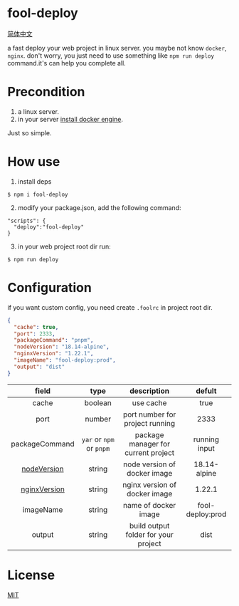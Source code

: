 # fool-deploy

[简体中文](./README.zh.md)

a fast deploy your web project in linux server. you maybe not know `docker`, `nginx`. don't worry, you just need to use something like `npm run deploy` command.it's can help you complete all.

# Precondition

1. a linux server.
2. in your server [install docker engine](https://docs.docker.com/engine/install/centos/).

Just so simple.

# How use

1. install deps

```shell
$ npm i fool-deploy
```

2. modify your package.json, add the following command:

```shell
"scripts": {
  "deploy":"fool-deploy"
}
```

3. in your web project root dir run:

```shell
$ npm run deploy
```

# Configuration

if you want custom config, you need create `.foolrc` in project root dir.

```json
{
  "cache": true,
  "port": 2333,
  "packageCommand": "pnpm",
  "nodeVersion": "18.14-alpine", 
  "nginxVersion": "1.22.1",
  "imageName": "fool-deploy:prod",
  "output": "dist"
}
```

|     field      |           type           |             description              |      defult      |
| :------------: | :----------------------: | :----------------------------------: | :--------------: |
|     cache      |         boolean          |              use cache               |       true       |
|      port      |          number          |   port number for project running    |       2333       |
| packageCommand | `yar` or `npm` or `pnpm` | package manager for current project  |  running input   |
|  [nodeVersion](https://hub.docker.com/_/node)   |          string          |     node version of docker image     |   18.14-alpine   |
|  [nginxVersion](https://hub.docker.com/_/nginx)   |          string          |    nginx version of docker image     |      1.22.1      |
|   imageName    |          string          |         name of docker image         | fool-deploy:prod |
|     output     |          string          | build output folder for your project |       dist       |

# License

[MIT](./LICENSE)
